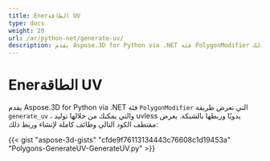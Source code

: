 ```yaml
---
title: Enerالطاقة UV
type: docs
weight: 20
url: /ar/python-net/generate-uv/
description: يقدم Aspose.3D for Python via .NET فئة PolygonModifier التي تعرض طريقة توليد الطاقة ، والتي يمكنك من خلالها توليد الأشعة فوق البنفسجية يدويًا وربطها بشبكة. يعرض مقتطف الشفرة التالي وظائف كاملة لإنشاء وربط ذلك.
---
```

#  **Enerالطاقة UV**
يقدم Aspose.3D for Python via .NET فئة `PolygonModifier` التي تعرض طريقة `generate_uv` ، والتي يمكنك من خلالها توليد uvless يدويًا وربطها بالشبكة. يعرض مقتطف الكود التالي وظائف كاملة لإنشاء وربط ذلك:



{{< gist "aspose-3d-gists" "cfde9f76113134443c76608c1d19453a" "Polygons-GenerateUV-GenerateUV.py" >}}
